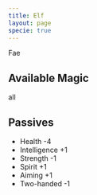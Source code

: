 ```yaml
---
title: Elf
layout: page
specie: true
---
```

Fae

## Available Magic
all

## Passives
- Health -4
- Intelligence +1
- Strength -1
- Spirit +1
- Aiming +1
- Two-handed -1
